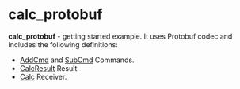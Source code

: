 # calc_protobuf

**calc_protobuf** - getting started example. It uses Protobuf codec and
includes the following definitions:

- [AddCmd](cmds/add_cmd.go) and [SubCmd](cmds/sub_cmd.go) Commands.
- [CalcResult](results/calc_result.go) Result.
- [Calc](receiver/calc.go) Receiver.
